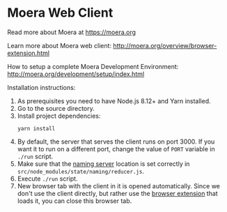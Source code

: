 # Moera Web Client

Read more about Moera at https://moera.org

Learn more about Moera web client: http://moera.org/overview/browser-extension.html

How to setup a complete Moera Development Environment:
http://moera.org/development/setup/index.html

Installation instructions:

1. As prerequisites you need to have Node.js 8.12+ and Yarn installed.
2. Go to the source directory.
3. Install project dependencies:
   ```
   yarn install
   ```
4. By default, the server that serves the client runs on port 3000. If you want
   it to run on a different port, change the value of `PORT` variable in
   `./run` script.
5. Make sure that the [naming server][2] location is set correctly in
   `src/node_modules/state/naming/reducer.js`.
6. Execute `./run` script.
7. New browser tab with the client in it is opened automatically. Since we
   don't use the client directly, but rather use the [browser extension][1]
   that loads it, you can close this browser tab.

[1]: https://github.com/MoeraOrg/moera-browser-extension
[2]: https://github.com/MoeraOrg/moera-naming

